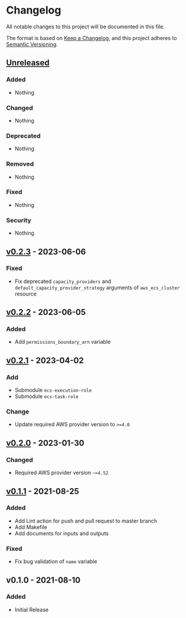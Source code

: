 # Changelog

All notable changes to this project will be documented in this file.

The format is based on [Keep a Changelog](https://keepachangelog.com/en/1.0.0/),
and this project adheres to [Semantic Versioning](https://semver.org/spec/v2.0.0.html).

## [Unreleased](https://github.com/rabiloo/terraform-aws-ecs/compare/v0.2.3...master)

### Added

- Nothing

### Changed

- Nothing

### Deprecated

- Nothing

### Removed

- Nothing

### Fixed

- Nothing

### Security

- Nothing

<!-- New Release notes will be placed here automatically -->
## [v0.2.3](https://github.com/rabiloo/terraform-aws-ecs/compare/v0.2.2...v0.2.3) - 2023-06-06

### Fixed

- Fix deprecated `capacity_providers` and `default_capacity_provider_strategy` arguments of `aws_ecs_cluster` resource

## [v0.2.2](https://github.com/rabiloo/terraform-aws-ecs/compare/v0.2.1...v0.2.2) - 2023-06-05

### Added

- Add `permissions_boundary_arn` variable

## [v0.2.1](https://github.com/rabiloo/terraform-aws-ecs/compare/v0.2.0...v0.2.1) - 2023-04-02

### Add

- Submodule `ecs-execution-role`
- Submodule `ecs-task-role`

### Change

- Update required AWS provider version to `>=4.0`

## [v0.2.0](https://github.com/rabiloo/terraform-aws-ecs/compare/v0.1.1...v0.2.0) - 2023-01-30

### Changed

- Required AWS provider version `~>4.52`

## [v0.1.1](https://github.com/rabiloo/terraform-aws-ecs/compare/v0.1.0...v0.1.1) - 2021-08-25

### Added

- Add Lint action for push and pull request to master branch
- Add Makefile
- Add documents for inputs and outputs

### Fixed

- Fix bug validation of `name` variable

## v0.1.0 - 2021-08-10

### Added

- Initial Release
